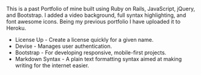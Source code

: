 This is a past Portfolio of mine built using Ruby on Rails, JavaScript, jQuery, and Bootstrap. I added a video background, full syntax highlighting, and font awesome icons. Being my previous portfolio I have uploaded it to Heroku.

* License Up - Create a license quickly for a given name.
* Devise - Manages user authentication.
* Bootstrap - For developing responsive, mobile-first projects. 
* Markdown Syntax - A plain text formatting syntax aimed at making writing for the internet easier.
